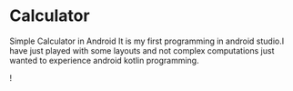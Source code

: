 # Calculator
Simple Calculator in Android
It is my first programming in android studio.I have just played with some layouts and not complex computations just wanted to experience android kotlin programming.

! [](screenshot.png)

